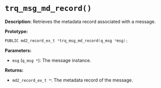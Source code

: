 # `trq_msg_md_record()`

**Description:**
Retrieves the metadata record associated with a message.

**Prototype:**
```c
PUBLIC md2_record_ex_t *trq_msg_md_record(q_msg *msg);
```

**Parameters:**
- `msg` (`q_msg *`): The message instance.

**Returns:**
- `md2_record_ex_t *`: The metadata record of the message.
